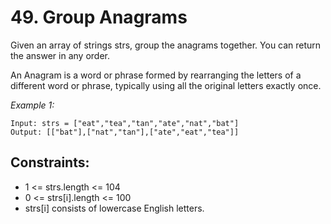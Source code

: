 # 49. Group Anagrams

Given an array of strings strs, group the anagrams together. You can return the answer in any order.

An Anagram is a word or phrase formed by rearranging the letters of a different word or phrase, typically using all the original letters exactly once.

*Example 1:*

```
Input: strs = ["eat","tea","tan","ate","nat","bat"]
Output: [["bat"],["nat","tan"],["ate","eat","tea"]]
```

## Constraints:

- 1 <= strs.length <= 104
- 0 <= strs[i].length <= 100
- strs[i] consists of lowercase English letters.
